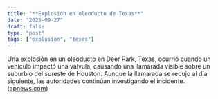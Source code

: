 ```yaml
---
title: "**Explosión en oleoducto de Texas**"
date: "2025-09-27"
draft: false
type: "post"
tags: ["explosion", "texas"]
---
```


Una explosión en un oleoducto en Deer Park, Texas, ocurrió cuando un vehículo impactó una válvula, causando una llamarada visible sobre un suburbio del sureste de Houston. Aunque la llamarada se redujo al día siguiente, las autoridades continúan investigando el incidente. ([apnews.com](https://apnews.com/hub/noticias?utm_source=openai))
